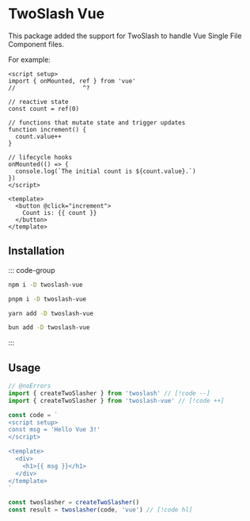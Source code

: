 # TwoSlash Vue

This package added the support for TwoSlash to handle Vue Single File Component files.

For example:

```vue twoslash
<script setup>
import { onMounted, ref } from 'vue'
//                   ^?

// reactive state
const count = ref(0)

// functions that mutate state and trigger updates
function increment() {
  count.value++
}

// lifecycle hooks
onMounted(() => {
  console.log(`The initial count is ${count.value}.`)
})
</script>

<template>
  <button @click="increment">
    Count is: {{ count }}
  </button>
</template>
```

## Installation

::: code-group

```bash [npm]
npm i -D twoslash-vue
```
```bash [pnpm]
pnpm i -D twoslash-vue
```
```bash [yarn]
yarn add -D twoslash-vue
```
```bash [bun]
bun add -D twoslash-vue
```

:::

## Usage

```ts twoslash
// @noErrors
import { createTwoSlasher } from 'twoslash' // [!code --]
import { createTwoSlasher } from 'twoslash-vue' // [!code ++]

const code = `
<script setup>
const msg = 'Hello Vue 3!'
</script>

<template>
  <div>
    <h1>{{ msg }}</h1>
  </div>
</template>
`

const twoslasher = createTwoSlasher()
const result = twoslasher(code, 'vue') // [!code hl]
```
